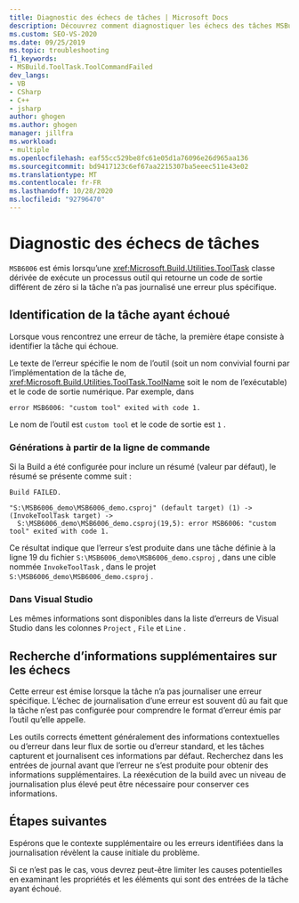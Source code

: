 ```yaml
---
title: Diagnostic des échecs de tâches | Microsoft Docs
description: Découvrez comment diagnostiquer les échecs des tâches MSBuild en identifiant la tâche qui a échoué, le nom de l’outil et d’autres informations.
ms.custom: SEO-VS-2020
ms.date: 09/25/2019
ms.topic: troubleshooting
f1_keywords:
- MSBuild.ToolTask.ToolCommandFailed
dev_langs:
- VB
- CSharp
- C++
- jsharp
author: ghogen
ms.author: ghogen
manager: jillfra
ms.workload:
- multiple
ms.openlocfilehash: eaf55cc529be8fc61e05d1a76096e26d965aa136
ms.sourcegitcommit: bd9417123c6ef67aa2215307ba5eeec511e43e02
ms.translationtype: MT
ms.contentlocale: fr-FR
ms.lasthandoff: 10/28/2020
ms.locfileid: "92796470"
---
```

# <a name="diagnosing-task-failures"></a>Diagnostic des échecs de tâches

`MSB6006` est émis lorsqu’une <xref:Microsoft.Build.Utilities.ToolTask> classe dérivée de exécute un processus outil qui retourne un code de sortie différent de zéro si la tâche n’a pas journalisé une erreur plus spécifique.

## <a name="identifying-the-failing-task"></a>Identification de la tâche ayant échoué

Lorsque vous rencontrez une erreur de tâche, la première étape consiste à identifier la tâche qui échoue.

Le texte de l’erreur spécifie le nom de l’outil (soit un nom convivial fourni par l’implémentation de la tâche de, <xref:Microsoft.Build.Utilities.ToolTask.ToolName> soit le nom de l’exécutable) et le code de sortie numérique. Par exemple, dans

```text
error MSB6006: "custom tool" exited with code 1.
```

Le nom de l’outil est `custom tool` et le code de sortie est `1` .

### <a name="command-line-builds"></a>Générations à partir de la ligne de commande

Si la Build a été configurée pour inclure un résumé (valeur par défaut), le résumé se présente comme suit :

```text
Build FAILED.

"S:\MSB6006_demo\MSB6006_demo.csproj" (default target) (1) ->
(InvokeToolTask target) ->
  S:\MSB6006_demo\MSB6006_demo.csproj(19,5): error MSB6006: "custom tool" exited with code 1.
```

Ce résultat indique que l’erreur s’est produite dans une tâche définie à la ligne 19 du fichier `S:\MSB6006_demo\MSB6006_demo.csproj` , dans une cible nommée `InvokeToolTask` , dans le projet `S:\MSB6006_demo\MSB6006_demo.csproj` .

### <a name="in-visual-studio"></a>Dans Visual Studio

Les mêmes informations sont disponibles dans la liste d’erreurs de Visual Studio dans les colonnes `Project` , `File` et `Line` .

## <a name="finding-more-failure-information"></a>Recherche d’informations supplémentaires sur les échecs

Cette erreur est émise lorsque la tâche n’a pas journaliser une erreur spécifique. L’échec de journalisation d’une erreur est souvent dû au fait que la tâche n’est pas configurée pour comprendre le format d’erreur émis par l’outil qu’elle appelle.

Les outils corrects émettent généralement des informations contextuelles ou d’erreur dans leur flux de sortie ou d’erreur standard, et les tâches capturent et journalisent ces informations par défaut. Recherchez dans les entrées de journal avant que l’erreur ne s’est produite pour obtenir des informations supplémentaires. La réexécution de la build avec un niveau de journalisation plus élevé peut être nécessaire pour conserver ces informations.

## <a name="next-steps"></a>Étapes suivantes

Espérons que le contexte supplémentaire ou les erreurs identifiées dans la journalisation révèlent la cause initiale du problème.

Si ce n’est pas le cas, vous devrez peut-être limiter les causes potentielles en examinant les propriétés et les éléments qui sont des entrées de la tâche ayant échoué.
